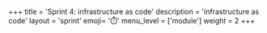 +++
title = 'Sprint 4: infrastructure as code'
description = 'infrastructure as code'
layout = 'sprint'
emoji= '⏱️'
menu_level = ['module']
weight = 2
+++


